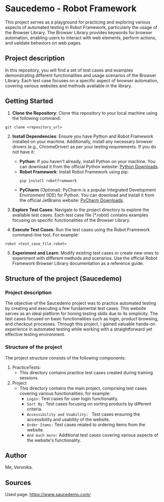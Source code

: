 # Saucedemo - Robot Framework

This project serves as a playground for practicing and exploring various aspects of automated testing in Robot Framework, particularly the usage of the Browser Library. The Browser Library provides keywords for browser automation, enabling users to interact with web elements, perform actions, and validate behaviors on web pages.

## Project description
In this repository, you will find a set of test cases and examples demonstrating different functionalities and usage scenarios of the Browser Library. Each test case focuses on a specific aspect of browser automation, covering various websites and methods available in the library.

## Getting Started

1. **Clone the Repository**: Clone this repository to your local machine using the following command:

```
git clone <repository_url>
```

2. **Install Dependencies**: Ensure you have Python and Robot Framework installed on your machine. Additionally, install any necessary browser drivers (e.g., ChromeDriver) as per your testing requirements.
   If you do not have it:
   - **Python**: If you haven't already, install Python on your machine. You can download it from the official Python website: [Python Downloads](https://www.python.org/downloads/).
   - **Robot Framework**: Install Robot Framework using pip:
      ```
      pip install robotframework
      ```
    - **PyCharm** (Optional): PyCharm is a popular Integrated Development Environment (IDE) for Python. You can download and install it from the official JetBrains website: [PyCharm Downloads](https://www.jetbrains.com/pycharm/download/).

3. **Explore Test Cases**: Navigate to the project directory to explore the available test cases. Each test case file (*.robot) contains examples focusing on specific functionalities of the Browser Library.

4. **Execute Test Cases**: Run the test cases using the Robot Framework command-line tool. For example:

```
robot <test_case_file.robot>
```
5. **Experiment and Learn**: Modify existing test cases or create new ones to experiment with different methods and scenarios. Use the official Robot Framework Browser Library documentation as a reference guide.


## Structure of the project (Saucedemo)
### Project description
The objective of the Saucedemo project was to practice automated testing by creating and executing a few fundamental test cases. This website serves as an ideal platform for honing testing skills due to its simplicity. The test cases focused on basic functionalities such as login, product browsing, and checkout processes. Through this project, I gained valuable hands-on experience in automated testing while working with a straightforward yet effective testing environment.

### Structure of the project
The project structure consists of the following components:

1. PracticeTests:
   - This directory contains practice test cases created during training sessions.
3. Project
   - This directory contains the main project, comprising test cases covering various functionalities, for example:
     - <code>Login:</code> Test cases for user login functionality.
     - <code>Sort By:</code> Test cases focusing on sorting products by different criteria.
     - <code>Accessibility and Usability: </code> Test cases ensuring the accessibility and usability of the website.
     - <code>Order Items:</code> Test cases related to ordering items from the website.
     - <code>And much more:</code> Additional test cases covering various aspects of the website's functionality.

## Author
Me, Veronika.

## Sources
Used page: https://www.saucedemo.com/
